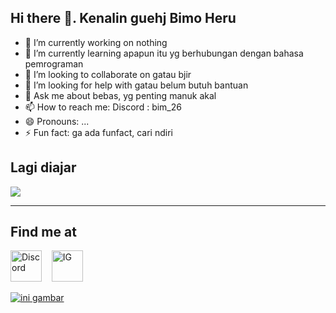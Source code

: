 ## Hi there 👋. Kenalin guehj Bimo Heru


- 🔭 I’m currently working on nothing
- 🌱 I’m currently learning apapun itu yg berhubungan dengan bahasa pemrograman
- 👯 I’m looking to collaborate on gatau bjir
- 🤔 I’m looking for help with gatau belum butuh bantuan
- 💬 Ask me about bebas, yg penting manuk akal
- 📫 How to reach me: Discord : bim_26
- 😄 Pronouns: ...
- ⚡ Fun fact: ga ada funfact, cari ndiri

## Lagi diajar 
<p align="left"
  <a href="https://skillicons.dev">
    <img src="https://skillicons.dev/icons?i=cpp,java,css,html" />
  </a>
</p>

---

## Find me at
<p align="left";
  <a href="https://discord.gg/vYwEn5xseE">
     <img src="https://skillicons.dev/icons?i=discord" alt="Discord" width="50"/>
  </a>
  &nbsp;&nbsp;
<a href="https://www.instagram.com/b.imzz/">
  <img src="https://upload.wikimedia.org/wikipedia/commons/thumb/a/a5/Instagram_icon.png/1024px-Instagram_icon.png" alt="IG" width="50"/>
</p>


![ini gambar](https://encrypted-tbn0.gstatic.com/images?q=tbn:ANd9GcQZU1HGYUQLGwR6WlLVH_sW5xtCMtQl1kkceA&s)
